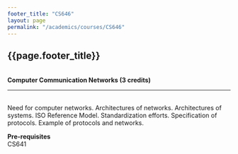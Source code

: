 ```yaml
---
footer_title: "CS646"
layout: page
permalink: "/academics/courses/CS646"
---
```


## {{page.footer_title}}

\
**Computer Communication Networks (3 credits)**

---

\
Need for computer networks. Architectures of networks. Architectures of systems. ISO Reference Model. Standardization efforts. Specification of protocols. Example of protocols and networks.

**Pre-requisites**
\
CS641
